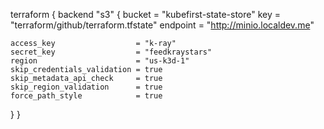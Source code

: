 terraform {
  backend "s3" {
    bucket   = "kubefirst-state-store"
    key      = "terraform/github/terraform.tfstate"
    endpoint = "http://minio.localdev.me"

    access_key                  = "k-ray"
    secret_key                  = "feedkraystars"
    region                      = "us-k3d-1"
    skip_credentials_validation = true
    skip_metadata_api_check     = true
    skip_region_validation      = true
    force_path_style            = true
  }
}
